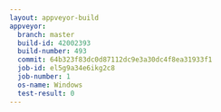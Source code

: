 ```yaml
---
layout: appveyor-build
appveyor:
  branch: master
  build-id: 42002393
  build-number: 493
  commit: 64b323f83dc0d87112dc9e3a30dc4f8ea31933f1
  job-id: el5g9a34e6ikg2c8
  job-number: 1
  os-name: Windows
  test-result: 0
---
```

